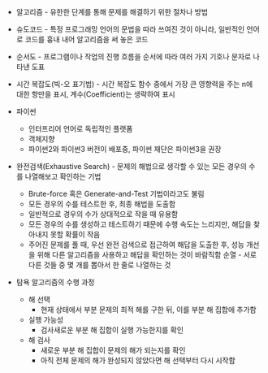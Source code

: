 * 알고리즘 - 유한한 단계를 통해 문제를 해결하기 위한 절차나 방법
* 슈도코드 - 특정 프로그래밍 언어의 문법을 따라 쓰여진 것이 아니라, 일반적인 언어로 코드를 흉내 내어 알고리즘을 써 놓은 코드
* 순서도 - 프로그램이나 작업의 진행 흐름을 순서에 따라 여러 가지 기호나 문자로 나타낸 도표
* 시간 복잡도(빅-오 표기법) - 시간 복잡도 함수 중에서 가장 큰 영향력을 주는 n에 대한 항만을 표시, 계수(Coefficient)는 생략하여 표시
* 파이썬 
    * 인터프리어 언어로 독립적인 플랫폼
    * 객체지향
    * 파이썬2와 파이썬3 버전이 배포중, 파이썬 재단은 파이썬3을 권장

* 완전검색(Exhaustive Search) - 문제의 해법으로 생각할 수 있는 모든 경우의 수를 나열해보고 확인하는 기법
    * Brute-force 혹은 Generate-and-Test 기법이라고도 불림
    * 모든 경우의 수를 테스트한 후, 최종 해법을 도출함
    * 일반적으로 경우의 수가 상대적으로 작을 때 유용함
    * 모든 경우의 수를 생성하고 테스트하기 때문에 수행 속도는 느리지만, 해답을 찾아내지 못할 확률이 작음
    * 주어진 문제를 풀 때, 우선 완전 검색으로 접근하여 해답을 도출한 후, 성능 개선을 위해 다른 알고리즘을 사용하고 해답을 확인하는 것이 바람직함
순열 - 서로 다른 것들 중 몇 개를 뽑아서 한 줄로 나열하는 것

* 탐욕 알고리즘의 수행 과정
    * 해 선택
        * 현재 상태에서 부분 문제의 최적 해를 구한 뒤, 이를 부분 해 집합에 추가함 
    * 실행 가능성 
        * 검사새로운 부분 해 집합이 실행 가능한지를 확인
    * 해 검사
        * 새로운 부분 해 집합이 문제의 해가 되는지를 확인
        * 아직 전체 문제의 해가 완성되지 않았다면 해 선택부터 다시 시작함
